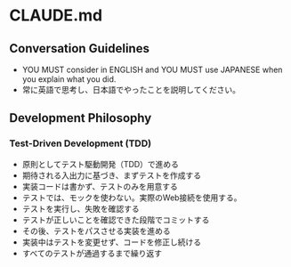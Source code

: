 # CLAUDE.md

## Conversation Guidelines

- YOU MUST consider in ENGLISH and YOU MUST use JAPANESE when you explain what you did.
- 常に英語で思考し、日本語でやったことを説明してください。

## Development Philosophy

### Test-Driven Development (TDD)

- 原則としてテスト駆動開発（TDD）で進める
- 期待される入出力に基づき、まずテストを作成する
- 実装コードは書かず、テストのみを用意する
- テストでは、モックを使わない。実際のWeb接続を使用する。
- テストを実行し、失敗を確認する
- テストが正しいことを確認できた段階でコミットする
- その後、テストをパスさせる実装を進める
- 実装中はテストを変更せず、コードを修正し続ける
- すべてのテストが通過するまで繰り返す

